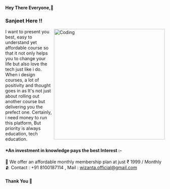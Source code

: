 #### Hey There Everyone,👋
### Sanjeet Here !!
<img align="right" alt="Coding" width="350" src="https://media2.giphy.com/media/l378c04F2fjeZ7vH2/giphy.gif?cid=790b7611a2fb3de2156eddeea778a089c8659b78b79cd629&rid=giphy.gif&ct=g">

I want to present you best, easy to understand yet affordable course so that it not only helps you to change your life but also love the tech just like i do. When i design courses, a lot of positivity and thought goes in as It's not just about rolling out another course but delivering you the prefect one. Certainly, i need money to run this platform, But priority is always education, tech education.

#### *An investment in knowledge pays the best Interest :- 

🥳 We offer an affordable monthly membership plan at just  ₹ 1999 / Monthly</br>
🫂 Contact : +91 8100187114 , Mail : wizanta.official@gmail.com 
#### Thank You 🙂
